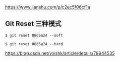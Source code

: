 https://www.jianshu.com/p/c2ec5f06cf1a

## Git Reset 三种模式
```
$ git reset 0865a24 --soft

$ git reset 0865a24 --hard
```

https://blog.csdn.net/yxlshk/article/details/79944535
